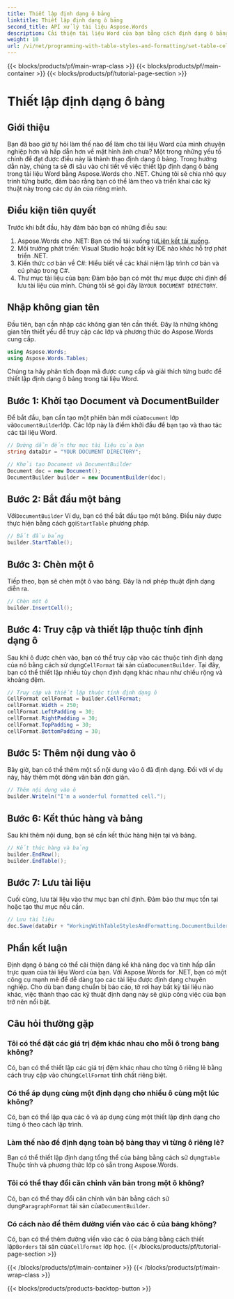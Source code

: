 ```yaml
---
title: Thiết lập định dạng ô bảng
linktitle: Thiết lập định dạng ô bảng
second_title: API xử lý tài liệu Aspose.Words
description: Cải thiện tài liệu Word của bạn bằng cách định dạng ô bảng chuyên nghiệp bằng Aspose.Words cho .NET. Hướng dẫn từng bước này giúp đơn giản hóa quy trình cho bạn.
weight: 10
url: /vi/net/programming-with-table-styles-and-formatting/set-table-cell-formatting/
---
```


{{< blocks/products/pf/main-wrap-class >}}
{{< blocks/products/pf/main-container >}}
{{< blocks/products/pf/tutorial-page-section >}}

# Thiết lập định dạng ô bảng

## Giới thiệu

Bạn đã bao giờ tự hỏi làm thế nào để làm cho tài liệu Word của mình chuyên nghiệp hơn và hấp dẫn hơn về mặt hình ảnh chưa? Một trong những yếu tố chính để đạt được điều này là thành thạo định dạng ô bảng. Trong hướng dẫn này, chúng ta sẽ đi sâu vào chi tiết về việc thiết lập định dạng ô bảng trong tài liệu Word bằng Aspose.Words cho .NET. Chúng tôi sẽ chia nhỏ quy trình từng bước, đảm bảo rằng bạn có thể làm theo và triển khai các kỹ thuật này trong các dự án của riêng mình.

## Điều kiện tiên quyết

Trước khi bắt đầu, hãy đảm bảo bạn có những điều sau:

1.  Aspose.Words cho .NET: Bạn có thể tải xuống từ[Liên kết tải xuống](https://releases.aspose.com/words/net/).
2. Môi trường phát triển: Visual Studio hoặc bất kỳ IDE nào khác hỗ trợ phát triển .NET.
3. Kiến thức cơ bản về C#: Hiểu biết về các khái niệm lập trình cơ bản và cú pháp trong C#.
4.  Thư mục tài liệu của bạn: Đảm bảo bạn có một thư mục được chỉ định để lưu tài liệu của mình. Chúng tôi sẽ gọi đây là`YOUR DOCUMENT DIRECTORY`.

## Nhập không gian tên

Đầu tiên, bạn cần nhập các không gian tên cần thiết. Đây là những không gian tên thiết yếu để truy cập các lớp và phương thức do Aspose.Words cung cấp.

```csharp
using Aspose.Words;
using Aspose.Words.Tables;
```

Chúng ta hãy phân tích đoạn mã được cung cấp và giải thích từng bước để thiết lập định dạng ô bảng trong tài liệu Word.

## Bước 1: Khởi tạo Document và DocumentBuilder

 Để bắt đầu, bạn cần tạo một phiên bản mới của`Document` lớp và`DocumentBuilder`lớp. Các lớp này là điểm khởi đầu để bạn tạo và thao tác các tài liệu Word.

```csharp
// Đường dẫn đến thư mục tài liệu của bạn
string dataDir = "YOUR DOCUMENT DIRECTORY";

// Khởi tạo Document và DocumentBuilder
Document doc = new Document();
DocumentBuilder builder = new DocumentBuilder(doc);
```

## Bước 2: Bắt đầu một bảng

 Với`DocumentBuilder` Ví dụ, bạn có thể bắt đầu tạo một bảng. Điều này được thực hiện bằng cách gọi`StartTable` phương pháp.

```csharp
// Bắt đầu bảng
builder.StartTable();
```

## Bước 3: Chèn một ô

Tiếp theo, bạn sẽ chèn một ô vào bảng. Đây là nơi phép thuật định dạng diễn ra.

```csharp
// Chèn một ô
builder.InsertCell();
```

## Bước 4: Truy cập và thiết lập thuộc tính định dạng ô

 Sau khi ô được chèn vào, bạn có thể truy cập vào các thuộc tính định dạng của nó bằng cách sử dụng`CellFormat` tài sản của`DocumentBuilder`. Tại đây, bạn có thể thiết lập nhiều tùy chọn định dạng khác nhau như chiều rộng và khoảng đệm.

```csharp
// Truy cập và thiết lập thuộc tính định dạng ô
CellFormat cellFormat = builder.CellFormat;
cellFormat.Width = 250;
cellFormat.LeftPadding = 30;
cellFormat.RightPadding = 30;
cellFormat.TopPadding = 30;
cellFormat.BottomPadding = 30;
```

## Bước 5: Thêm nội dung vào ô

Bây giờ, bạn có thể thêm một số nội dung vào ô đã định dạng. Đối với ví dụ này, hãy thêm một dòng văn bản đơn giản.

```csharp
// Thêm nội dung vào ô
builder.Writeln("I'm a wonderful formatted cell.");
```

## Bước 6: Kết thúc hàng và bảng

Sau khi thêm nội dung, bạn sẽ cần kết thúc hàng hiện tại và bảng.

```csharp
// Kết thúc hàng và bảng
builder.EndRow();
builder.EndTable();
```

## Bước 7: Lưu tài liệu

Cuối cùng, lưu tài liệu vào thư mục bạn chỉ định. Đảm bảo thư mục tồn tại hoặc tạo thư mục nếu cần.

```csharp
// Lưu tài liệu
doc.Save(dataDir + "WorkingWithTableStylesAndFormatting.DocumentBuilderSetTableCellFormatting.docx");
```

## Phần kết luận

Định dạng ô bảng có thể cải thiện đáng kể khả năng đọc và tính hấp dẫn trực quan của tài liệu Word của bạn. Với Aspose.Words for .NET, bạn có một công cụ mạnh mẽ để dễ dàng tạo các tài liệu được định dạng chuyên nghiệp. Cho dù bạn đang chuẩn bị báo cáo, tờ rơi hay bất kỳ tài liệu nào khác, việc thành thạo các kỹ thuật định dạng này sẽ giúp công việc của bạn trở nên nổi bật.

## Câu hỏi thường gặp

### Tôi có thể đặt các giá trị đệm khác nhau cho mỗi ô trong bảng không?
 Có, bạn có thể thiết lập các giá trị đệm khác nhau cho từng ô riêng lẻ bằng cách truy cập vào chúng`CellFormat` tính chất riêng biệt.

### Có thể áp dụng cùng một định dạng cho nhiều ô cùng một lúc không?
Có, bạn có thể lặp qua các ô và áp dụng cùng một thiết lập định dạng cho từng ô theo cách lập trình.

### Làm thế nào để định dạng toàn bộ bảng thay vì từng ô riêng lẻ?
 Bạn có thể thiết lập định dạng tổng thể của bảng bằng cách sử dụng`Table` Thuộc tính và phương thức lớp có sẵn trong Aspose.Words.

### Tôi có thể thay đổi căn chỉnh văn bản trong một ô không?
 Có, bạn có thể thay đổi căn chỉnh văn bản bằng cách sử dụng`ParagraphFormat` tài sản của`DocumentBuilder`.

### Có cách nào để thêm đường viền vào các ô của bảng không?
 Có, bạn có thể thêm đường viền vào các ô của bảng bằng cách thiết lập`Borders` tài sản của`CellFormat` lớp học.
{{< /blocks/products/pf/tutorial-page-section >}}

{{< /blocks/products/pf/main-container >}}
{{< /blocks/products/pf/main-wrap-class >}}

{{< blocks/products/products-backtop-button >}}
